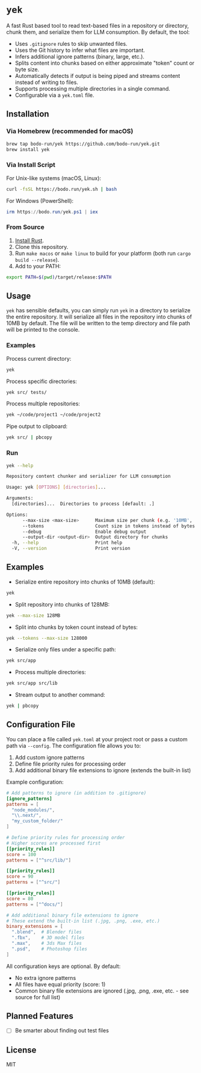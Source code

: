# `yek`

A fast Rust based tool to read text-based files in a repository or directory, chunk them, and serialize them for LLM consumption. By default, the tool:

- Uses `.gitignore` rules to skip unwanted files.
- Uses the Git history to infer what files are important.
- Infers additional ignore patterns (binary, large, etc.).
- Splits content into chunks based on either approximate "token" count or byte size.
- Automatically detects if output is being piped and streams content instead of writing to files.
- Supports processing multiple directories in a single command.
- Configurable via a `yek.toml` file.

## Installation

### Via Homebrew (recommended for macOS)

```bash
brew tap bodo-run/yek https://github.com/bodo-run/yek.git
brew install yek
```

### Via Install Script

For Unix-like systems (macOS, Linux):

<!-- LINUX_INSTALLATION_BEGIN -->

```bash
curl -fsSL https://bodo.run/yek.sh | bash
```

<!-- LINUX_INSTALLATION_END -->

For Windows (PowerShell):

<!-- WINDOWS_INSTALLATION_BEGIN -->

```powershell
irm https://bodo.run/yek.ps1 | iex
```

<!-- WINDOWS_INSTALLATION_END -->

### From Source

1. [Install Rust](https://www.rust-lang.org/tools/install).
2. Clone this repository.
3. Run `make macos` or `make linux` to build for your platform (both run `cargo build --release`).
4. Add to your PATH:

```bash
export PATH=$(pwd)/target/release:$PATH
```

## Usage

`yek` has sensible defaults, you can simply run `yek` in a directory to serialize the entire repository. It will serialize all files in the repository into chunks of 10MB by default. The file will be written to the temp directory and file path will be printed to the console.

### Examples

Process current directory:

```bash
yek
```

Process specific directories:

```bash
yek src/ tests/
```

Process multiple repositories:

```bash
yek ~/code/project1 ~/code/project2
```

Pipe output to clipboard:

```bash
yek src/ | pbcopy
```

### Run

```bash
yek --help

Repository content chunker and serializer for LLM consumption

Usage: yek [OPTIONS] [directories]...

Arguments:
  [directories]...  Directories to process [default: .]

Options:
      --max-size <max-size>      Maximum size per chunk (e.g. '10MB', '128KB', '1GB') [default: 10MB]
      --tokens                   Count size in tokens instead of bytes
      --debug                    Enable debug output
      --output-dir <output-dir>  Output directory for chunks
  -h, --help                     Print help
  -V, --version                  Print version
```

## Examples

- Serialize entire repository into chunks of 10MB (default):

```bash
yek
```

- Split repository into chunks of 128MB:

```bash
yek --max-size 128MB
```

- Split into chunks by token count instead of bytes:

```bash
yek --tokens --max-size 128000
```

- Serialize only files under a specific path:

```bash
yek src/app
```

- Process multiple directories:

```bash
yek src/app src/lib
```

- Stream output to another command:

```bash
yek | pbcopy
```

## Configuration File

You can place a file called `yek.toml` at your project root or pass a custom path via `--config`. The configuration file allows you to:

1. Add custom ignore patterns
2. Define file priority rules for processing order
3. Add additional binary file extensions to ignore (extends the built-in list)

Example configuration:

```toml
# Add patterns to ignore (in addition to .gitignore)
[ignore_patterns]
patterns = [
  "node_modules/",
  "\\.next/",
  "my_custom_folder/"
]

# Define priority rules for processing order
# Higher scores are processed first
[[priority_rules]]
score = 100
patterns = ["^src/lib/"]

[[priority_rules]]
score = 90
patterns = ["^src/"]

[[priority_rules]]
score = 80
patterns = ["^docs/"]

# Add additional binary file extensions to ignore
# These extend the built-in list (.jpg, .png, .exe, etc.)
binary_extensions = [
  ".blend",  # Blender files
  ".fbx",    # 3D model files
  ".max",    # 3ds Max files
  ".psd",    # Photoshop files
]
```

All configuration keys are optional. By default:

- No extra ignore patterns
- All files have equal priority (score: 1)
- Common binary file extensions are ignored (.jpg, .png, .exe, etc. - see source for full list)

## Planned Features

- [ ] Be smarter about finding out test files

## License

MIT
